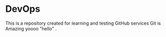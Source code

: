 # DevOps
This is a repository created for learning and testing GitHub services 
Git is Amazing yoooo "hello" .
